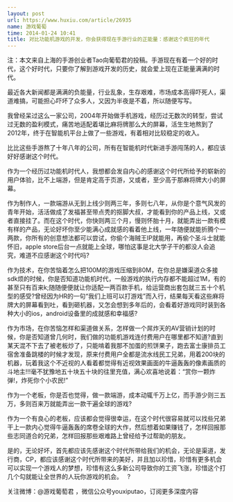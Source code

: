 ```yaml
---
layout: post
url: https://www.huxiu.com/article/26935
name: 游戏葡萄
time: 2014-01-24 10:41
title: 对比功能机游戏的开发，你会获得现在手游行业的正能量：感谢这个疯狂的年代
---
```

注：本文来自上海的手游创业者Tao向葡萄君的投稿。手游现在有着一个好的时代，这个好时代，只要你了解到游戏开发的历史，就会爱上现在正能量满满的时代。

最近各大新闻都是满满的负能量，行业乱象，生存艰难，市场成本高得吓死人，渠道难搞，可能担心吓坏了众多人，又因为半夜是不着，所以随便写写。

我曾经呆过这么一家公司，2004年开始做手机游戏，经历过无数次的转型，尝试过无数的盈利模式，痛苦地适配着堪比麻将牌那么大的屏幕，活生生地熬到了2012年，终于在智能机平台上做了一些游戏，有着相对比较稳定的收入。

比比这些手游熬了十年八年的公司，所有在智能机时代新进手游闯荡的人，都应该好好感谢这个时代。

作为一个经历过功能机时代人，我想都会发自内心的感谢这个时代所给予的崭新的用户体验，比不上端游，但是肯定高于页游，又或者，至少高于那麻将牌大小的屏幕。　

作为制作人，一款端游从无到上线少则两三年，多则七八年，从你是个意气风发的青年开始，活活做成了发福甚至带点秃的抠脚大叔，才能看到你的产品上线，又或者直接挂了。而在这个时代，你快则两三个月，慢则怀胎十月，就能弄出一款有模有样的产品，无论好坏你至少能满心成就感的看着他上线，一年随便就能折腾个一两款，你所有的创意想法都可以尝试，你偷个海贼王IP就能用，再偷个圣斗士就能怀旧，apple store后台一点就能上全球，哪怕这事是北大学子干的都没人会追究，难道不应感谢这个时代吗?　　

作为技术，在你苦恼着怎么把100M的游戏压缩到80M，在你总是嫌渠道众多接sdk烦的时候，你是否知道功能机时代，一般游戏的执行内存都不能超过1M，有的甚至只有百来k;随随便便就让你适配一两百款手机，给运营商出套包就三五十个机型的感受?曾经因为HR的一句“我们上班可以打游戏”而入行，结果每天看这些麻将牌大的屏幕看到吐，看到砸机器，又怎会想到多年后的，会看着好游戏同时装到各种大小的ios，android设备里的成就感和幸福感?　　

作为市场，在你苦恼怎样和渠道做关系，怎样做一个屌炸天的AV营销计划的时候，你是否知道曾几何时，我们做的功能机游戏连付费用户在哪里都不知道?直到某天混不下去了被老板炒了，只能啃着我那不加蛋的煎饼果子，跑去富士康排员工宿舍准备跳楼的时候才发现，原来付费用户全都是流水线民工兄弟，用着200块的机器，玩着我这个不近视的人看着都觉得有近视效果画面的牛逼轰轰的像素画质的斗地主!!!毫不犹豫地五十块五十块的往里充值，满心欢喜地说着：“赏你一颗炸弹!，炸死你个小农民!”　　

作为一个老板，你是否也觉得，做一款端游，成本动辄千万上亿，而手游少则三五万，多则百来万就能弄出一款干遍全球的游戏?　　

作为一个有良心的老板，应该都会觉得很幸运，在这个时代很容易就可以找些兄弟干上一款内心觉得牛逼轰轰的席卷全球的大作，然后想着如果赚钱了，怎样回报那些志同道合的兄弟，怎样回报那些艰难路上曾经给予过帮助的朋友。　　

是的，无论好坏，首先都应该先感谢这个时代所带给我们的机会，无论是渠道，发行商，CP，都应该感谢这个时代所带来的美好，并且加以珍惜，珍惜有更多机会可以实现一个游戏人的梦想，珍惜有这么多新公司导致你的工资飞涨，珍惜这个打几个勾就能让全世界的人玩你游戏的机会。　 ?

关注微博：@游戏葡萄君 ，微信公众号youxiputao，订阅更多深度内容

